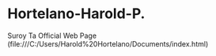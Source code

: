 # Hortelano-Harold-P. 
Suroy Ta Official Web Page (file:///C:/Users/Harold%20Hortelano/Documents/index.html)
